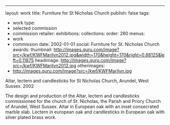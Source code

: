 ---
layout: work
title: Furniture for St Nicholas Church
publish: false
tags:
  - work
type:
  - selected commission
  - commission
retailer:
exhibitions:
collections:
order: 260
menus:
  - work
  - commission
date: 2002-01-01
social: Furniture for St. Nicholas Church
awards:
thumbnail: http://images.quru.com/image?src=/kwf/KWFMarilyn2012.jpg&width=170&height=170&right=0.88125&left=0.11875
headimage: http://images.quru.com/image?src=/kwf/KWFMarilyn2012.jpg
otherimages:
  - http://images.quru.com/image?src=/kwf/KWFMarilyn.jpg

Altar, lectern and candlesticks for St Nicholas Church, Arundel, West Sussex. 2002

The design and production of the Altar, lectern and candlesticks commissioned for the church of St. Nicholas, the Parish and Priory Church of Arundel, West Sussex.
Altar in European oak with an inset consecrated marble slab.
Lectern in european oak and candlesticks in European oak with silver plated brass work.
